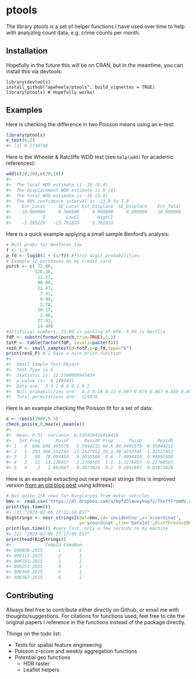 
<!-- README.md is generated from README.Rmd. Please edit that file -->

# ptools

<!-- badges: start -->
<!-- badges: end -->

The library ptools is a set of helper functions I have used over time to
help with analyzing count data, e.g. crime counts per month.

## Installation

Hopefully in the future this will be on CRAN, but in the meantime, you
can install this via devtools:

    library(devtools)
    install_github("apwheele/ptools", build_vignettes = TRUE)
    library(ptools) # Hopefully works!

## Examples

Here is checking the difference in two Poisson means using an e-test:

``` r
library(ptools)
e_test(6,2)
#> [1] 0.1748748
```

Here is the Wheeler & Ratcliffe WDD test (see `help(wdd)` for academic
references):

``` r
wdd(c(20,20),c(20,10))
#> 
#>  The local WDD estimate is -10 (8.4)
#>  The displacement WDD estimate is 0 (0)
#>  The total WDD estimate is -10 (8.4)
#>  The 90% confidence interval is -23.8 to 3.8
#>    Est_Local     SE_Local Est_Displace  SE_Displace    Est_Total     SE_Total 
#>   -10.000000     8.366600     0.000000     0.000000   -10.000000     8.366600 
#>            Z        LowCI       HighCI 
#>    -1.195229   -23.761833     3.761833
```

Here is a quick example applying a small sample Benford’s analysis:

``` r
# Null probs for Benfords law
f <- 1:9
p_fd <- log10(1 + (1/f)) #first digit probabilities
# Example 12 purchases on my credit card
purch <- c( 72.00,
           328.36,
            11.57,
            90.80,
            21.47,
             7.31,
             9.99,
             2.78,
            10.17,
             2.96,
            27.92,
            14.49)
#artificial numbers, 72.00 is parking at DFW, 9.99 is Netflix
fdP <- substr(format(purch,trim=TRUE),1,1)
totP <- table(factor(fdP, levels=paste(f)))
resG_P <- small_samptest(d=totP,p=p_fd,type="G")
print(resG_P) # I have a nice print function
#> 
#>  Small Sample Test Object 
#>  Test Type is G 
#>  Statistic is: 12.5740089945434 
#>  p-value is:  0.1469451  
#>  Data are:  3 4 1 0 0 0 2 0 2 
#>  Null probabilities are:  0.3 0.18 0.12 0.097 0.079 0.067 0.058 0.051 0.046 
#>  Total permutations are:  125970
```

Here is an example checking the Poisson fit for a set of data:

``` r
x <- rpois(1000,0.5)
check_pois(x,0,max(x),mean(x))
#> 
#>  mean: 0.51  variance: 0.516416416416416
#>   Int Freq      PoisF      ResidF Prop      PoisD      ResidD
#> 1   0  606 600.495579   5.5044212 60.6 60.0495579  0.55044212
#> 2   1  293 306.252745 -13.2527452 29.3 30.6252745 -1.32527452
#> 3   2   88  78.094450   9.9055500  8.8  7.8094450  0.99055500
#> 4   3   11  13.276057  -2.2760565  1.1  1.3276057 -0.22760565
#> 5   4    2   1.692697   0.3073028  0.2  0.1692697  0.03073028
```

Here is an example extracting out near repeat strings (this is improved
version [from an old blog
post](https://andrewpwheeler.com/2017/04/12/identifying-near-repeat-crime-strings-in-r-or-python/)
using kdtrees):

``` r
# Not quite 15k rows for burglaries from motor vehicles
bmv <- read.csv('https://dl.dropbox.com/s/bpfd3l4ueyhvp7z/TheftFromMV.csv?dl=0')
print(Sys.time()) 
#> [1] "2023-02-06 17:11:59 EST"
BigStrings <- near_strings2(dat=bmv,id='incidentnu',x='xcoordinat',
                            y='ycoordinat',tim='DateInt',DistThresh=1000,TimeThresh=3)
print(Sys.time()) #very fast, only a few seconds on my machine
#> [1] "2023-02-06 17:12:00 EST"
print(head(BigStrings))
#>             CompId CompNum
#> 000036-2015      1       1
#> 000113-2015      2       1
#> 000192-2015      3       1
#> 000251-2015      4       1
#> 000360-2015      5       1
#> 000367-2015      6       1
```

## Contributing

Always feel free to contribute either directly on Github, or email me
with thoughts/suggestions. For citations for functions used, feel free
to cite the original papers I reference in the functions instead of the
package directly.

Things on the todo list:

-   Tests for spatial feature engineering
-   Poisson z-score and weekly aggregation functions
-   Potential geo functions
    -   HDR raster
    -   Leaflet helpers
